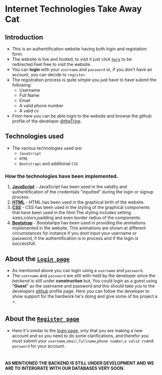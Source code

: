 # Internet Technologies Take Away Cat

## Introduction
- This is an authentification website having both login and registation form.
- The website is live and hosted, to visit it just click [`here`](https://thetrine333.github.io/kibu/) to be redirected.Feel free to visit the website.
- You can **login** with your `username` and `password` or, if you don't have an account, you can decide to `register`.
- The registration process is quite simple you just have to have submit the following:
    - Username
    - Full Name
    - Email
    - A valid phone number
    - A valid cv
- From here you can be able login to the website and browse the github profile of the developer [@theTrine](https://github.com/theTrine333/).
##
## Technologies used
- The various technologies used are:
    - `JavaScript`
    - `HTML`
    - `Bootstraps` and additional `CSS`
### How the technologies have been implemented.

1) [**JavaScript**](https://en.wikipedia.org/wiki/JavaScript) - JavaScript has been used in the validity and authentification of the credentials "inputted" during the login or signup process.
2) [**HTML**](https://en.wikipedia.org/wiki/HTML) - HTML has been used in the graphical birth of the website.
3) [**CSS**](https://en.wikipedia.org/wiki/CSS) - CSS has been used in the
styling of the graphical components that have been used in the html.The styling includes setting sizes,colors,padding and even border radius of the components.
4) [**Bootstrap**](https://getbootstrap.com/) - Bootstartps has been used in providing the animations implemented in the website. This animations are shown at different circumstances for instance if you dont input your username or password, if the authentification is in process and if the login is successfull. 


## About the [`Login page`](https://thetrine333.github.io/kibu/)
 - As mentioned above you can login using a `username` and `password`.
 - The `username` and `password` are still with-held by the developer since the *backend* is still under **construction** but, You could login as a guest using "**Guest**" as the username and password and this should take you to the developers [github](https://github.com/) profile page. Here you can follow the developer to show support for the hardwork he's doing and give some of his project a ⭐.

## About the [`Register page`](https://thetrine333.github.io/kibu/pages/reg.html)

- Here it's similar to the [login page](https://thetrine333.github.io/kibu/), only that you are making a new account and so you need to do some clarifications, and therefor you must submit your `username`,`email`,`fullname`,`phone number`,`a valid cv`and `password` for your account.

#
 **AS MENTIONED THE BACKEND IS STILL UNDER DEVELOPMENT AND WE ARE TO INTERGRATE WITH OUR DATABASES VERY SOON.**
#